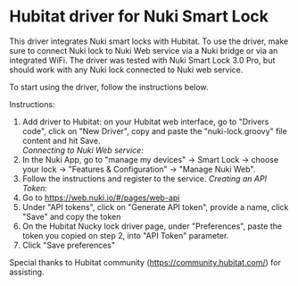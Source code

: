 # Hubitat driver for Nuki Smart Lock

This driver integrates Nuki smart locks with Hubitat.
To use the driver, make sure to connect Nuki lock to Nuki Web service via a Nuki bridge or via an integrated WiFi.
The driver was tested with Nuki Smart Lock 3.0 Pro, but should work with any Nuki lock connected to Nuki web service.

To start using the driver, follow the instructions below.

 Instructions:
  1. Add driver to Hubitat: on your Hubitat web interface, go to "Drivers code", click on "New Driver", copy and paste the "nuki-lock.groovy" file content and hit Save.  
 _Connecting to Nuki Web service:_
  2. In the Nuki App, go to "manage my devices" -> Smart Lock -> choose your lock -> "Features & Configuration" -> "Manage Nuki Web". 
  3. Follow the instructions and register to the service.
 _Creating an API Token:_
  4. Go to https://web.nuki.io/#/pages/web-api
  5. Under "API tokens", click on "Generate API token", provide a name, click "Save" and copy the token
  6. On the Hubitat Nucky lock driver page, under "Preferences", paste the token you copied on step 2, into "API Token" parameter.
  7. Click "Save preferences"

Special thanks to Hubitat community (https://community.hubitat.com/) for assisting.
